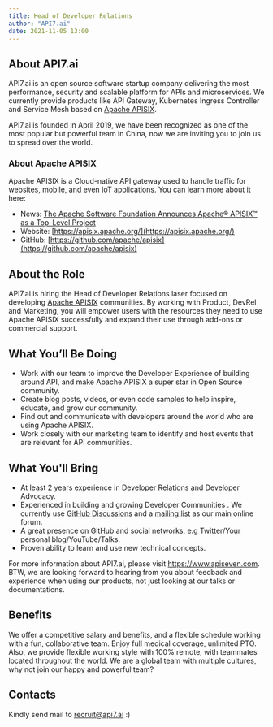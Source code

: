 ```yaml
---
title: Head of Developer Relations
author: "API7.ai"
date: 2021-11-05 13:00
---
```


## About API7.ai

API7.ai is an open source software startup company delivering the most performance, security and scalable platform for APIs and microservices. We currently provide products like API Gateway, Kubernetes Ingress Controller and Service Mesh based on [Apache APISIX](https://apisix.apache.org/).

API7.ai is founded in April 2019, we have been recognized as one of the most popular but powerful team in China, now we are inviting you to join us to spread over the world.

### About Apache APISIX

Apache APISIX is a Cloud-native API gateway used to handle traffic for websites, mobile, and even IoT applications. You can learn more about it here:

- News: [The Apache Software Foundation Announces Apache® APISIX™ as a Top-Level Project](https://www.globenewswire.com/en/news-release/2020/07/15/2062676/17401/en/The-Apache-Software-Foundation-Announces-Apache-APISIX-as-a-Top-Level-Project.html)
- Website: [https://apisix.apache.org/](https://apisix.apache.org/)
- GitHub: [https://github.com/apache/apisix](https://github.com/apache/apisix)

## About the Role

API7.ai is hiring the Head of Developer Relations laser focused on developing [Apache APISIX](https://apisix.apache.org/) communities. By working with Product, DevRel and Marketing, you will empower users with the resources they need to use Apache APISIX successfully and expand their use through add-ons or commercial support.

## What You’ll Be Doing

- Work with our team to improve the Developer Experience of building around API, and make Apache APISIX a super star in Open Source community.
- Create blog posts, videos, or even code samples to help inspire, educate, and grow our community.
- Find out and communicate with developers around the world who are using Apache APISIX.
- Work closely with our marketing team to identify and host events that are relevant for API communities.

## What You'll Bring

- At least 2 years experience in Developer Relations and Developer Advocacy.
- Experienced in building and growing Developer Communities . We currently use [GitHub Discussions](https://github.com/apache/apisix/discussions) and a [mailing list](https://apisix.apache.org/docs/general/subscribe-guide) as our main online forum.
- A great presence on GitHub and social networks, e.g Twitter/Your personal blog/YouTube/Talks.
- Proven ability to learn and use new technical concepts.

For more information about API7.ai, please visit https://www.apiseven.com. BTW, we are looking forward to hearing from you about feedback and experience when using our products, not just looking at our talks or documentations.

## Benefits

We offer a competitive salary and benefits, and a flexible schedule working with a fun, collaborative team. Enjoy full medical coverage, unlimited PTO. Also, we provide flexible working style with 100% remote, with teammates located throughout the world.
We are a global team with multiple cultures, why not join our happy and powerful team?

## Contacts

Kindly send mail to [recruit@api7.ai](mailto:recruit@api7.ai) :)
